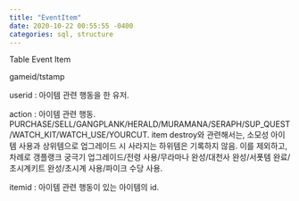 ```yaml
---
title: "EventItem"
date: 2020-10-22 00:55:55 -0400
categories: sql, structure
---
```


Table Event Item

gameid/tstamp

userid : 아이템 관련 행동을 한 유저.

action : 아이템 관련 행동. PURCHASE/SELL/GANGPLANK/HERALD/MURAMANA/SERAPH/SUP_QUEST/WATCH_KIT/WATCH_USE/YOURCUT.
item destroy와 관련해서는, 소모성 아이템 사용과 상위템으로 업그레이드 시 사라지는 하위템은 기록하지 않음.
이를 제외하고, 차례로 갱플랭크 궁극기 업그레이드/전령 사용/무라마나 완성/대천사 완성/서폿템 완료/초시계키트 완성/초시계 사용/파이크 수당 사용.

itemid : 아이템 관련 행동이 있는 아이템의 id.
